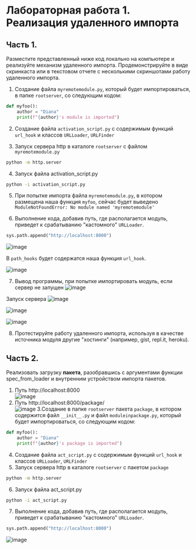# Лабораторная работа 1. Реализация удаленного импорта
## Часть 1.

Разместите представленный ниже код локально на компьютере и реализуйте механизм удаленного импорта. 
Продемонстрируйте в виде скринкаста или в текстовом отчете с несколькими скриншотами работу удаленного импорта.


1. Создание файла ```myremotemodule.py```, который будет импортироваться, в папке ```rootserver```, со следующим кодом:
```python
def myfoo():
    author = "Diana" 
    print(f"{author}'s module is imported")
```

2. Создание файла ```activation_script.py``` с содержимым функций ```url_hook``` и классов ```URLLoader```, ```URLFinder```


3. Запуск сервера http в каталоге ```rootserver``` с файлом ```myremotemodule.py``` 
```sh
python -m http.server
```


4. Запуск файла activation_script.py
```sh
python -i activation_script.py
```

5. При попытке импорта файла ```myremotemodule.py```, в котором размещена наша функция ```myfoo```, сейчас будет выведено ```ModuleNotFoundError: No module named 'myremotemodule'```


6. Выполнение кода, добавив путь, где располагается модуль, приведет к срабатыванию "кастомного" ```URLLoader```.
```python
sys.path.append("http://localhost:8000")
```

![image](https://github.com/user-attachments/assets/2cc5f107-4ba6-4c5b-b16e-853922b530b5)




В ```path_hooks``` будет содержатся наша функция ```url_hook```. 

![image](https://github.com/user-attachments/assets/34793dce-7cb0-45c6-8bfd-85a720d2de6f)  


7. Вывод программы, при попытке импортировать модуль, если сервер не запущен
![image](https://github.com/user-attachments/assets/e60ba692-a058-4a68-b5a6-6dd1d8d1587a)


Запуск сервера
![image](https://github.com/user-attachments/assets/d14be88d-1faf-4bcf-85b9-a07c722fdf9a)  


![image](https://github.com/user-attachments/assets/68dba27f-04dd-4894-b844-cfe718d6e3b8)  

![image](https://github.com/user-attachments/assets/32c61473-65d8-4584-a03a-a49b83922143)  




8. Протестируйте работу удаленного импорта, используя в качестве источника модуля другие "хостинги" (например, gist, repl.it, heroku).

## Часть 2.

Реализовать загрузку **пакета**, разобравшись с аргументами функции spec_from_loader и внутренним устройством импорта пакетов.
1. Путь http://localhost:8000  
![image](https://github.com/user-attachments/assets/7d0e3f3a-178c-4409-8ce7-4cc60a504f0b)  
2. Путь http://localhost:8000/package/    
![image](https://github.com/user-attachments/assets/8720354c-5a27-4c05-83fa-a86b90ef2095)
3.Создание в папке ```rootserver``` пакета ```package```, в котором содержится файл ```__init__.py``` и файл ```moduleinpackage.py```, который будет импортироваться, со следующим кодом:
```python
def myfoo():
    author = "Diana" 
    print(f"{author}'s package is imported")
```

4. Создание файла ```act_script.py``` с содержимым функций ```url_hook``` и классов ```URLLoader```, ```URLFinder```
5. Запуск сервера http в каталоге ```rootserver``` с пакетом ```package``` 
```sh
python -m http.server
```

6. Запуск файла act_script.py
```sh
python -i act_script.py
```

7. Выполнение кода, добавив путь, где располагается модуль, приведет к срабатыванию "кастомного" ```URLLoader```.
```python
sys.path.append("http://localhost:8000")
```

![image](https://github.com/user-attachments/assets/d4ca59d3-a889-494d-8f48-6f4353533f48)




